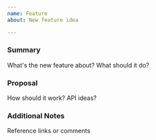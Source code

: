 ```yaml
---
name: Feature
about: New feature idea

---
```


### Summary
What's the new feature about? What should it do?

### Proposal
How should it work? API ideas?

### Additional Notes
Reference links or comments 
